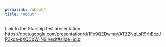 ```yaml
---
permalink: /about/
title: "About"
---
```


Link to the Starship test presentation: https://docs.google.com/presentation/d/1Fo9QEDwmqVATZ2NqLsR9rhEezJP3kda-kXQCqW-N9iI/edit#slide=id.p

